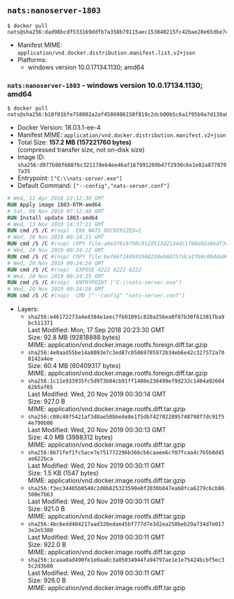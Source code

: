 ## `nats:nanoserver-1803`

```console
$ docker pull nats@sha256:dad98bcdf533169ddfb7a358b79115aec153840215fc42bae28e65dbe7cb8e9e
```

-	Manifest MIME: `application/vnd.docker.distribution.manifest.list.v2+json`
-	Platforms:
	-	windows version 10.0.17134.1130; amd64

### `nats:nanoserver-1803` - windows version 10.0.17134.1130; amd64

```console
$ docker pull nats@sha256:b18f01bfe758002a2af4586986158f819c2dcb00b5c6a1f95b9a7d139a853dba
```

-	Docker Version: 18.03.1-ee-4
-	Manifest MIME: `application/vnd.docker.distribution.manifest.v2+json`
-	Total Size: **157.2 MB (157221760 bytes)**  
	(compressed transfer size, not on-disk size)
-	Image ID: `sha256:d977b80f688fbc321178eb4ee46af167991209b47f2930c6e1e02a8778707a35`
-	Entrypoint: `["C:\\nats-server.exe"]`
-	Default Command: `["--config","nats-server.conf"]`

```dockerfile
# Wed, 11 Apr 2018 22:12:30 GMT
RUN Apply image 1803-RTM-amd64
# Sat, 09 Nov 2019 07:52:48 GMT
RUN Install update 1803-amd64
# Wed, 13 Nov 2019 14:37:21 GMT
RUN cmd /S /C #(nop)  ENV NATS_DOCKERIZED=1
# Wed, 20 Nov 2019 00:24:21 GMT
RUN cmd /S /C #(nop) COPY file:a9e3f6c9790c912d513d2134dc1f68e02a9edf34862dd584010eae5ab8418108 in C:\nats-server.exe 
# Wed, 20 Nov 2019 00:24:22 GMT
RUN cmd /S /C #(nop) COPY file:bef66f144841968228eb6875fdca1fb9c094da90455a3e05090bdd09e690e7ea in C:\nats-server.conf 
# Wed, 20 Nov 2019 00:24:24 GMT
RUN cmd /S /C #(nop)  EXPOSE 4222 6222 8222
# Wed, 20 Nov 2019 00:24:25 GMT
RUN cmd /S /C #(nop)  ENTRYPOINT ["C:\\nats-server.exe"]
# Wed, 20 Nov 2019 00:24:26 GMT
RUN cmd /S /C #(nop)  CMD ["--config" "nats-server.conf"]
```

-	Layers:
	-	`sha256:e46172273a4e4384e1eec7fb01091c828a256ea0f87b30f61381fba9bc511371`  
		Last Modified: Mon, 17 Sep 2018 20:23:30 GMT  
		Size: 92.8 MB (92818888 bytes)  
		MIME: application/vnd.docker.image.rootfs.foreign.diff.tar.gzip
	-	`sha256:4e0aad55be14a8093e7c3ed87c05869785972b34eb6e42c327572a708142a4ee`  
		Size: 60.4 MB (60409317 bytes)  
		MIME: application/vnd.docker.image.rootfs.foreign.diff.tar.gzip
	-	`sha256:1c11e933935fc5d973b84cb91ff1480e238499ef9d232c1404a9260462b5af65`  
		Last Modified: Wed, 20 Nov 2019 00:30:14 GMT  
		Size: 927.0 B  
		MIME: application/vnd.docker.image.rootfs.diff.tar.gzip
	-	`sha256:c08c4075421af3d8ae50bbede8e1f5db7427022895748798f7dc91f54e790b06`  
		Last Modified: Wed, 20 Nov 2019 00:30:13 GMT  
		Size: 4.0 MB (3988312 bytes)  
		MIME: application/vnd.docker.image.rootfs.diff.tar.gzip
	-	`sha256:8671fef1fc5ace7e751772296b366cb6caaee6cf07fcaa4c7b5b8d45ae622bca`  
		Last Modified: Wed, 20 Nov 2019 00:30:11 GMT  
		Size: 1.5 KB (1547 bytes)  
		MIME: application/vnd.docker.image.rootfs.diff.tar.gzip
	-	`sha256:f3ec34405b0548c2d0b825323590e0f2030b047eab0fca6279c6cb86500e7b63`  
		Last Modified: Wed, 20 Nov 2019 00:30:11 GMT  
		Size: 921.0 B  
		MIME: application/vnd.docker.image.rootfs.diff.tar.gzip
	-	`sha256:4bc6edd404217aad320edae45bf777d7e3d2ea258beb29a734d7e0173e2e5380`  
		Last Modified: Wed, 20 Nov 2019 00:30:11 GMT  
		Size: 922.0 B  
		MIME: application/vnd.docker.image.rootfs.diff.tar.gzip
	-	`sha256:1caaa0ad490fe1e0aa8c3a05034944fa94797ae1e1e75424bcbf5ec35c2d3b80`  
		Last Modified: Wed, 20 Nov 2019 00:30:11 GMT  
		Size: 926.0 B  
		MIME: application/vnd.docker.image.rootfs.diff.tar.gzip
